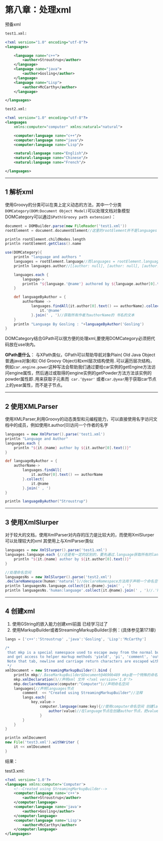 # 第八章：处理xml

预备xml

```xml
test1.xml:

<?xml version="1.0" encoding="utf-8"?>
<languages>

    <language name="c++">
        <author>Stroustrup</author>
    </language>
    <language name="java">
        <author>Gosling</author>
    </language>
    <language name="Lisp">
        <author>McCarthy</author>
    </language>

</languages>

test2.xml:

<?xml version="1.0" encoding="utf-8"?>
<languages
    xmlns:computer="computer" xmlns:natural="natural">

    <computer:language name="c++"/>
    <computer:language name="java"/>
    <computer:language name="Lisp"/>

    <natural:language name="English"/>
    <natural:language name="Chinese"/>
    <natural:language name="French"/>

</languages>
```
---
## 1 解析xml

使用Groovy的分类可以在类上定义动态的方法，其中一个分类`DOMCategory(DOM:Document Object Model)`可以处理文档对象模型DOMCategory可以通过`GPath(Groovy path extension)`：


```groovy
document = DOMBuilder.parse(new FileReader('test1.xml'))
rootElement = document.documentElement//这里的rootElement并不是languages

println rootElement.childNodes.length
println rootElement.getClass().name

use(DOMCategory){
    println "language and authors "
    languages = rootElement.language//而languages = rootElement.language 可以理解为从rootElement获取所有的language，即languages
    println languages.author//[[author: null], [author: null], [author: null]] 从打印的信息可以看出 languages代表的是所有的language

    languages.each {
        language->
        println "${language.'@name'} authored by ${language.author[0].text()}"//'@name'语法用于访问属性，author[0]表示访问第一个子节点，text()表示获取节点里的内容
    }

    def languageByAuthor = {
        authorName ->
            languages.findAll{it.author[0].text() == authorName}.collect{
                it.'@name'
            }.join(' , ')//获取所有作者为authorName的 书名的文本
    }
    println "Language By Gosling : "+languageByAuthor('Gosling')
}
```

DOMCategory结合GPath可以很方便的处理xml,要使用DOMCategory必须把代码放在use块内。

**GPath是什么**：
与XPath类似，GPath可以帮助导航对象Plain( Old Java Object 普通java对象)和( Old Groovy Object)和xml层次结构使用`.`可以遍历层次结构， 例如`car.engine.power`这种写法会帮助我们通过要给car实例的getEngine方法访问engine属性，然后通过或取得的engine实例的getPowder方法方法该实例的powder属性即` . `用来获取子元素而` car.‘@year'` 或者` car.@year `用于获取car节点上的year属性，而不是子节点。

---
## 2 使用XMLParser

使用XMLParser,利用Groovy的动态类型和元编程能力，可以直接使用名字访问文档中的成员，例如使用it.author[0]访问一个作者的名字

```groovy
languages = new XmlParser().parse('test1.xml')
println "Language and Author"
languages.each {
    println "${it.@name} author by ${it.author[0].text()}"
}

def languageByAuthor = {
    authorName->
        languages.findAll{
            it.author[0].text() == authorName
        }.collect{
            it.@name
        }.join(' , ')
}

println languageByAuthor("Stroustrup")
```

---
## 3 使用XmlSlurper

对于较大的文档，使用XmlParser对内存的压力是比较大的，而使用XmlSlurper可以处理较大的xml
其使用上与XmlParser类似

```groovy
languages = new XmlSlurper().parse('test1.xml')
languages.language.each {//还是有一定的区别的，要先通过.language获取所有的language
    println "${it.@name} author by ${it.author[0].text()}"
}

//处理命名空间
languagesNs = new XmlSlurper().parse('test2.xml')
.declareNamespace(human:'natural')//declareNamespace方法用于声明一个命名空间，语法为    human:'natural' 其中human可以随便取，用于标识natural命名空间
println languagesNs.language.collect{it.@name}.join(' , ')
println languagesNs.'human:language'.collect{it.@name}.join(' , ')//.'human:language'用于获取human对应命名空间的所有元素
```

---
## 4 创建xml

1. 使用GString的嵌入能力创建xml前面 已经学习过了
2. 使用MarkupBuilder或者StreamingMarkupBuilder示例：(具体参见第17.1章)

```groovy
langs = ['c++':'Stroustrup' ,'java':'Gosling', 'Lisp':'McCarthy']

/*
 that mkp is a special namespace used to escape away from the normal building mode of the builder
 and get access to helper markup methods 'yield', 'pi', 'comment', 'out', 'namespaces', 'xmlDeclaration' and 'yieldUnescaped'.
 Note that tab, newline and carriage return characters are escaped within attributes, i.e. will become and respectively
 */
xmlDocument = new StreamingMarkupBuilder().bind {
    println mkp//.BaseMarkupBuilder$Document@4690b489 mkp是一个特殊的命名，指向Document
    mkp.xmlDeclaration()//声明xml 文件 <?xml version='1.0'?>
    mkp.declareNamespace(computer:"Computer")//声明命名空间
    languages{//声明languages节点
        comment  << "Created using StreamingMarkupBuilder"//注释
        langs.each{
            key,value->
                computer.language(name:key){//使用computer命名空间 创建language节点，并设置属性name为key
                    author(value)//在language节点在创建author节点，把value作为其内容
                }
        }
    }
}

println xmlDocument
new File('test3.xml').withWriter {
    it << xmlDocument
}
```

结果：


test3.xml:
```xml
<?xml version='1.0'?>
<languages xmlns:computer='Computer'>
    <!--Created using StreamingMarkupBuilder-->
    <computer:language name='c++'>
        <author>Stroustrup</author>
    </computer:language>
    <computer:language name='java'>
        <author>Gosling</author>
    </computer:language>
    <computer:language name='Lisp'>
        <author>McCarthy</author>
    </computer:language>
</languages>
```